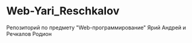 # Web-Yari_Reschkalov
Репозиторий по предмету "Web-программирование" Ярий Андрей и Речкалов Родион 
